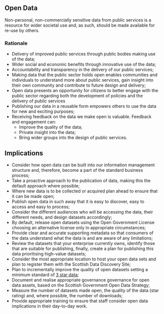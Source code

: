 ## Open Data

Non-personal, non-commercially sensitive data from public services is a resource for wider societal use and, as such, should be made available for re-use by others.

### Rationale

- Delivery of improved public services through public bodies making use of the data;
- Wider social and economic benefits through innovative use of the data;
- Accountability and transparency in the delivery of our public services;
- Making data that the public sector holds open enables communities and individuals to understand more about public services, gain insight into their own community and contribute to future design and delivery;
- Open data presents an opportunity for citizens to better engage with the public sector regarding both the development of policies and the delivery of public services
- Publishing our data in a reusable form empowers others to use the data for new and exciting purposes;
- Receiving feedback on the data we make open is valuable. Feedback and engagement can:
    - Improve the quality of the data;
    - Private insight into the data;
    - Bring wider groups into the design of public services.

## Implications

- Consider how open data can be built into our information management structure and, therefore, become a part of the standard business process;
- Take a proactive approach to the publication of data, making this the default approach where possible;
- Where new data is to be collected or acquired plan ahead to ensure that it can be made open;
- Publish open data in such away that it is easy to discover, easy to access and easy to process;
- Consider the different audiences who will be accessing the data, their different needs, and design datasets accordingly;
- By default, release open datasets using the Open Government License choosing an alternative license only in appropriate circumstances;
- Provide clear and accurate supporting metadata so that consumers of the data understand what the data is and are aware of any limitations;
- Review the datasets that your enterprise currently owns, identify those that are suitable for publishing, finally, create a plan for publishing this data prioritising high-value datasets;
- Consider the most appropriate location to host your open data sets and plan to register them with the Scottish Data Discovery Site;
- Plan to incrementally improve the quality of open datasets setting a minimum standard of [3 star data](http://5stardata.info);
- Document and realise appropriate governance governance for open data assets, based on the Scottish Government Open Data Strategy;
- Measure the number of datasets made open, the quality of the data (star rating) and, where possible, the number of downloads;
- Provide appropriate training to ensure that staff consider open data implications in their day-to-day work.
